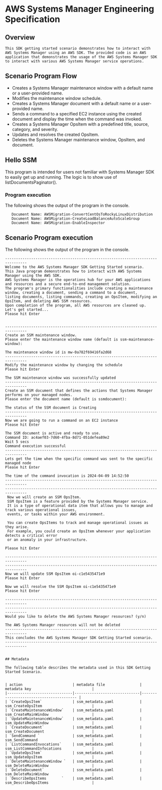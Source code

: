 #  AWS Systems Manager Engineering Specification

## Overview
    This SDK getting started scenario demonstrates how to interact with AWS Systems Manager using an AWS SDK. The provided code is an AWS application that demonstrates the usage of the AWS Systems Manager SDK to interact with various AWS Systems Manager service operations.

## Scenario Program Flow
   - Creates a Systems Manager maintenance window with a default name or a user-provided name.
   - Modifies the maintenance window schedule.
   - Creates a Systems Manager document with a default name or a user-provided name.
   - Sends a command to a specified EC2 instance using the created document and display the time when the command was invoked.
   - Creates a Systems Manager OpsItem with a predefined title, source, category, and severity.
   - Updates and resolves the created OpsItem.
   - Deletes the Systems Manager maintenance window, OpsItem, and document.

## Hello SSM
This program is intended for users not familiar with Systems Manager SDK to easily get up and running. The logic is to show use of listDocumentsPaginator().

### Program execution
The following shows the output of the program in the console.

```
   Document Name: AWSMigration-ConvertCentOsToRockyLinuxDistribution
   Document Name: AWSMigration-CreateLoadBalanceAutoScaleGroup
   Document Name: AWSMigration-EnableInspector
```


## Scenario Program execution
The following shows the output of the program in the console. 


```
--------------------------------------------------------------------------------
Welcome to the AWS Systems Manager SDK Getting Started scenario.
This Java program demonstrates how to interact with AWS Systems Manager using the AWS SDK.
AWS Systems Manager is the operations hub for your AWS applications and resources and a secure end-to-end management solution.
The program's primary functionalities include creating a maintenance window, creating a document, sending a command to a document,
listing documents, listing commands, creating an OpsItem, modifying an OpsItem, and deleting AWS SSM resources.
Upon completion of the program, all AWS resources are cleaned up.
Let's get started...
Please hit Enter


--------------------------------------------------------------------------------
Create an SSM maintenance window.
Please enter the maintenance window name (default is ssm-maintenance-window):

The maintenance window id is mw-0a782f69416fa2d68
--------------------------------------------------------------------------------
Modify the maintenance window by changing the schedule
Please hit Enter

The SSM maintenance window was successfully updated
--------------------------------------------------------------------------------
Create an SSM document that defines the actions that Systems Manager performs on your managed nodes.
Please enter the document name (default is ssmdocument):

The status of the SSM document is Creating
--------------------------------------------------------------------------------
Now we are going to run a command on an EC2 instance
Please hit Enter

The SSM document is active and ready to use.
Command ID: ac4aef03-7d60-4fba-8d71-051defea89e2
Wait 5 secs
Command execution successful
--------------------------------------------------------------------------------
Lets get the time when the specific command was sent to the specific managed node
Please hit Enter

The time of the command invocation is 2024-04-09 14:52:50
--------------------------------------------------------------------------------
--------------------------------------------------------------------------------
 Now we will create an SSM OpsItem.
 SSM OpsItem is a feature provided by the Systems Manager service.
 It is a type of operational data item that allows you to manage and track various operational issues,
 events, or tasks within your AWS environment.

 You can create OpsItems to track and manage operational issues as they arise.
 For example, you could create an OpsItem whenever your application detects a critical error
 or an anomaly in your infrastructure.

Please hit Enter

--------------------------------------------------------------------------------
--------------------------------------------------------------------------------
Now we will update SSM OpsItem oi-c1e5435471e9
Please hit Enter

Now we will resolve the SSM OpsItem oi-c1e5435471e9
Please hit Enter

--------------------------------------------------------------------------------
--------------------------------------------------------------------------------
Would you like to delete the AWS Systems Manager resources? (y/n)

The AWS Systems Manager resources will not be deleted
--------------------------------------------------------------------------------
This concludes the AWS Systems Manager SDK Getting Started scenario.
--------------------------------------------------------------------------------

```
```

## Metadata

The following table describes the metadata used in this SDK Getting Started Scenario.


| action                       | metadata file                | metadata key                            |
|------------------------------|------------------------------|---------------------------------------- |
| `CreateOpsItem`              | ssm_metadata.yaml            | ssm_CreateOpsItem                       |
| `CreateMaintenanceWindow`    | ssm_metadata.yaml            | ssm_CreateMainWindow                    |
| `UpdateMaintenanceWindow`    | ssm_metadata.yaml            | ssm_UpdateMainWindow                    |
| `CreateDocument`             | ssm_metadata.yaml            | ssm_CreateDocument                      |
| `SendCommand `               | ssm_metadata.yaml            | ssm_SendCommand                         |
| `ListCommandInvocations`     | ssm_metadata.yaml            | ssm_ListCommandInfocations              |
| `UpdateOpsItem`              | ssm_metadata.yaml            | ssm_UpdateOpsItem                       |
| `DeleteMaintenanceWindow `   | ssm_metadata.yaml            | ssm_DeleteMainWindow                    |
| `DeleteDocument`             | ssm_metadata.yaml            | ssm_DeleteMainWindow                    |
| `DescribeOpsItems       `    | ssm_metadata.yaml            | ssm_DescribeOpsItems                    |
